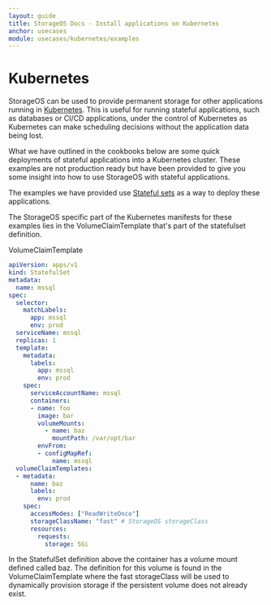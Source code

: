 ```yaml
---
layout: guide
title: StorageOS Docs - Install applications on Kubernetes
anchor: usecases
module: usecases/kubernetes/examples
---
```


# Kubernetes

StorageOS can be used to provide permanent storage for other applications
running in [Kubernetes](https://kubernetes.io). This is useful for running
stateful applications, such as databases or CI/CD applications, under the
control of Kubernetes as Kubernetes can make scheduling decisions without
the application data being lost.

What we have outlined in the cookbooks below are some quick deployments of
stateful applications into a Kubernetes cluster. These examples are not
production ready but have been provided to give you some insight into how to
use StorageOS with stateful applications.

The examples we have provided use [Stateful sets](https://kubernetes.io/docs/concepts/workloads/controllers/statefulset/)
as a way to deploy these applications. 

The StorageOS specific part of the Kubernetes manifests for these examples lies
in the VolumeClaimTemplate that's part of the statefulset definition. 

VolumeClaimTemplate 
```yaml
apiVersion: apps/v1
kind: StatefulSet
metadata:
  name: mssql
spec:
  selector:
    matchLabels:
      app: mssql
      env: prod
  serviceName: mssql
  replicas: 1
  template:
    metadata:
      labels:
        app: mssql
        env: prod
    spec:
      serviceAccountName: mssql
      containers:
      - name: foo
        image: bar
        volumeMounts:
          - name: baz
            mountPath: /var/opt/bar
        envFrom:
        - configMapRef:
            name: mssql
  volumeClaimTemplates:
  - metadata:
      name: baz
      labels:
        env: prod
    spec:
      accessModes: ["ReadWriteOnce"]
      storageClassName: "fast" # StorageOS storageClass 
      resources:
        requests:
          storage: 5Gi

```
In the StatefulSet definition above the container has a volume mount
defined called baz. The definition for this volume is found in the
VolumeClaimTemplate where the fast storageClass will be used to dynamically
provision storage if the persistent volume does not already exist.
